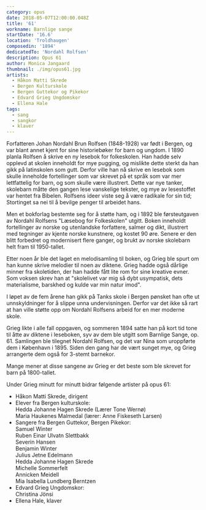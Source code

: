 ```yaml
---
category: opus
date: 2018-05-07T12:00:00.048Z
title: '61'
workname: Barnlige sange
startDate: '16.6'
location: 'Troldhaugen'
composedin: '1894'
dedicatedTo: 'Nordahl Rolfsen'
description: Opus 61
author: Monica Jangaard
thumbnail: ./img/opus61.jpg
artists:
  - Håkon Matti Skrede
  - Bergen Kulturskole
  - Bergen Guttekor og Pikekor
  - Edvard Grieg Ungdomskor
  - Ellena Hale
tags:
  - sang
  - sangkor
  - klaver
---
```

Forfatteren Johan Nordahl Brun Rolfsen (1848-1928) var født i Bergen, og var blant annet kjent for sine historiebøker for barn og ungdom. I 1890 planla Rolfsen å skrive en ny lesebok for folkeskolen. Han hadde selv opplevd at skolen inneholdt for mye pugging, og mislikte dette sterkt da han gikk på latinskolen som gutt. Derfor ville han nå skrive en lesebok som skulle inneholde fortellinger som var skrevet på et språk som var mer lettfattelig for barn, og som skulle være illustrert. Dette var nye tanker, skolebarn måtte den gangen lese vanskelige tekster, og mye av lesestoffet var hentet fra Bibelen. Rolfsens ideer viste seg å være radikale for sin tid; Stortinget sa nei til å bevilge penger til arbeidet hans.

Men et bokforlag bestemte seg for å støtte ham, og i 1892 ble førsteutgaven av Nordahl Rolfsens "Læsebog for Folkeskolen" utgitt. Boken inneholdt fortellinger av norske og utenlandske forfattere, salmer og dikt, illustrert med tegninger av kjente norske kunstnere, og kostet 90 øre. Senere er den blitt forbedret og modernisert flere ganger, og brukt av norske skolebarn helt fram til 1950-tallet.

Etter noen år ble det laget en melodisamling til boken, og Grieg ble spurt om han kunne skrive melodier til noen av diktene. Grieg hadde også dårlige minner fra skoletiden, der han hadde fått lite rom for sine kreative evner. Som voksen skrev han at "skolelivet var mig så dybt usympatisk, dets materialisme, barskhed og kulde var min natur imod".

I løpet av de fem årene han gikk på Tanks skole i Bergen pønsket han ofte ut unnskyldninger for å slippe unna undervisningen. Derfor var det ikke så rart at han ville støtte opp om Nordahl Rolfsens arbeid for en mer moderne skole.

Grieg likte i alle fall oppgaven, og sommeren 1894 satte han på kort tid tone til åtte av diktene i leseboken, syv av dem ble utgitt som Barnlige Sange, op. 61. Samlingen ble tilegnet Nordahl Rolfsen, og det var Nina som uroppførte dem i København i 1895. Siden den gang har de vært sunget mye, og Grieg arrangerte dem også for 3-stemt barnekor.

Mange mener at disse sangene av Grieg er det beste som ble skrevet for barn på 1800-tallet.

Under Grieg minutt for minutt bidrar følgende artister på opus 61:

* Håkon Matti Skrede, dirigent
* Elever fra Bergen kulturskole:   
Hedda Johanne Hagen Skrede (Lærer Tone Wernø)   
Maria Haukenes Malmedal (lærer: Anne Fiskeseth Larsen)
* Sangere fra Bergen Guttekor, Bergen Pikekor:   
Samuel Winter   
Ruben Einar Ulvatn Slettbakk   
Severin Hansen   
Benjamin Winter   
Julius Jetne Edelmann   
Hedda Johanne Hagen Skrede   
Michelle Sommerfelt   
Annicken Meidell   
Mia Isabella Lundberg Berntzen
* Edvard Grieg Ungdomskor:   
Christina Jönsi   
* Ellena Hale, klaver

